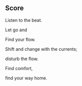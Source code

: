 ## Score

Listen to the beat.

Let go and

Find your flow.

Shift and change with the currents;

disturb the flow.

Find comfort,

find your way home.



 


